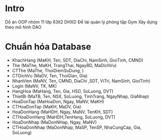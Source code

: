 # Intro
Dồ án OOP nhóm 11 lớp 63it2 DHXD
Đề tài quản lý phòng tập Gym
Xây dựng theo mô hình DAO

# Chuẩn hóa Database
+ KhachHang (MaKH, Ten, SDT, DiaChi, NamSinh, GioiTinh, CMND)
+ The (MaThe, MaKH, TrangThai, NgayBD, MaDichVu)
+ CTThe (MaThe, ThoiDiemSuDung, )
+ CTDichVu (MaDV, Ten, ThoiGian, Gia)
+ NhanVien (MaNV, Ten, CMND, DiaChi ,SDT, ViTri, NamSinh, GioiTinh)
+ Login (MaNV, TK, MK)
+ HangHoa (MaHang, Ten, Gia, HSD, SoLuong, DVT)
+ ThietBi (MaTB, Ten, NSX, SoLuong, TinhTrang, NgayNhap, GiaNhap)
+ HoaDonTap (MaHoaDon, Ngay, MaNV, MaKH)
+ CTHoaDonTap (MaKH, MaDV, Gia)
+ HoaDonHang (MaHDH, Ngay, MaNV, TenKH, SDT)
+ CTHoaDonHang (MaHDH,TenHang, SoLuong, DVT)
+ HoaDonNhap (MaDonNHap, Ngay, MaNV)
+ CTHoaDonNhap (MaDonNhap, MaSP, TenSP, NhaCungCap, Gia, SoLuong)
